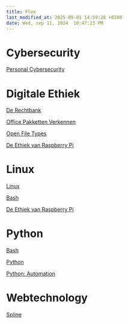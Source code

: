 ```yaml
---
title: Flex
last_modified_at: 2025-09-01 14:59:28 +0200
date: Wed, sep 11, 2024  10:47:23 PM
---
```


# Cybersecurity

[Personal Cybersecurity](https://www.notion.so/hannemaes/Personal-Cybersecurity-34710631d0d0491ea89f59c77185ea6e)

# Digitale Ethiek

[De Rechtbank](https://hannemaes.notion.site/De-rechtbank-39d66651fa324f0cab07ef142cbe37d3)

[Office Pakketten Verkennen](https://hannemaes.notion.site/Office-pakketten-verkennen-73d09585e8e34239a791bfb13135398a)

[Open File Types]()

[De Ethiek van Raspberry Pi](raspberrypi-ethiek)

# Linux

[Linux](../hardware/Besturingssystemen)

[Bash](bash)

[De Ethiek van Raspberry Pi](raspberrypi-ethiek)

# Python

[Bash](bash)

[Python](https://hannemaes.notion.site/Python-Game-Development-f26abfaf2cdc4ff7967753b933cd206f?source=copy_link)

[Python: Automation]()

# Webtechnology

[Spline](spline)

